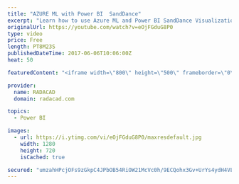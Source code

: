 ```yaml
---
title: "AZURE ML with Power BI  SandDance"
excerpt: "Learn how to use Azure ML and Power BI SandDance Visualization"
originalUrl: https://youtube.com/watch?v=eOjFGduG8P0
type: video
price: Free
length: PT8M23S
publishedDateTime: 2017-06-06T10:06:00Z
heat: 50

featuredContent: "<iframe width=\"800\" height=\"500\" frameborder=\"0\" src=\"https://www.youtube.com/embed/eOjFGduG8P0\" allow=\"accelerometer; autoplay; encrypted-media; gyroscope; picture-in-picture\" allowfullscreen></iframe>"

provider:
  name: RADACAD
  domain: radacad.com

topics:
  - Power BI

images:
  - url: https://i.ytimg.com/vi/eOjFGduG8P0/maxresdefault.jpg
    width: 1280
    height: 720
    isCached: true

secured: "umzahHPcjOFs9zGkpC4JPbOB54RiOW21McVc0h/9ECQohx3Gv+UrYs4ydH4VLZIvEQO1hv6a/3oMvQXayk+DM2D9IpYjHXZd+ODfXP4gXU7K7WaEcY7wcWP3QB7EEUiC4hgShT0FWZOfMC9InpZJXUCk5xtJDtPPUX6hXQIbUJ5Avv65euOqIX8haAcchY0atFEqrtagQj+9jG3+/joZpnPLsECJ7JfvtxM6Vk6mBG4ys9bdVThDRDj/RQ0lewA7+IkpYK7rc0NsycEXkEOWn/Swe8a7JBB9TDG2/lXvIVOXXOD+bK+5X/b+4SsW/MB/PvI1JM9TQltyGeqZXOIcFByQbKUQ6FfUOSqBfFFDs7Dxx6ghQbMTv4IR9x2VvsBTvml8+inBqVl9Lgbchet5hgs+I/gh408sq2XOle0OOa4=;D2FZeCQIEUk+NqLoHOWsfw=="
---
```


